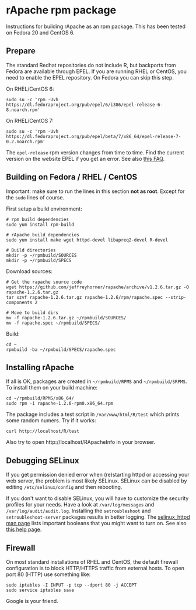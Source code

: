 # rApache rpm package

Instructions for building rApache as an rpm package. This has been tested on Fedora 20 and CentOS 6.

## Prepare

The standard Redhat repositories do not include R, but backports from Fedora are available through EPEL. If you are running RHEL or CentOS, you need to enable the EPEL repository. On Fedora you can skip this step.

On RHEL/CentOS 6:

    sudo su -c 'rpm -Uvh https://dl.fedoraproject.org/pub/epel/6/i386/epel-release-6-8.noarch.rpm'

On RHEL/CentOS 7:

    sudo su -c 'rpm -Uvh https://dl.fedoraproject.org/pub/epel/beta/7/x86_64/epel-release-7-0.2.noarch.rpm'

The `epel-release` rpm version changes from time to time. Find the current version on the website EPEL if you get an error. See also [this FAQ](https://fedoraproject.org/wiki/EPEL/FAQ#How_can_I_install_the_packages_from_the_EPEL_software_repository.3F).

## Building on Fedora / RHEL / CentOS

Important: make sure to run the lines in this section **not as root**. Except for the `sudo` lines of course.

First setup a build environment:

    # rpm build dependencies
    sudo yum install rpm-build

    # rApache build dependencies
    sudo yum install make wget httpd-devel libapreq2-devel R-devel

    # Build directories
    mkdir -p ~/rpmbuild/SOURCES
    mkdir -p ~/rpmbuild/SPECS

Download sources:

    # Get the rapache source code
    wget https://github.com/jeffreyhorner/rapache/archive/v1.2.6.tar.gz -O rapache-1.2.6.tar.gz
    tar xzvf rapache-1.2.6.tar.gz rapache-1.2.6/rpm/rapache.spec --strip-components 2

    # Move to build dirs
    mv -f rapache-1.2.6.tar.gz ~/rpmbuild/SOURCES/
    mv -f rapache.spec ~/rpmbuild/SPECS/

Build:

    cd ~
    rpmbuild -ba ~/rpmbuild/SPECS/rapache.spec

## Installing rApache

If all is OK, packages are created in `~/rpmbuild/RPMS` and `~/rpmbuild/SRPMS`. To install them on your build machine:

    cd ~/rpmbuild/RPMS/x86_64/
    sudo rpm -i rapache-1.2.6-rpm0.x86_64.rpm

The package includes a test script in `/var/www/html/R/test` which prints some random numers. Try if it works:

    curl http://localhost/R/test

Also try to open http://localhost/RApacheInfo in your browser.

## Debugging SELinux

If you get permission denied error when (re)starting httpd or accessing your web server, the problem is most likely SELinux. SELinux can be disabled by editing `/etc/selinux/config` and then rebooting.

If you don't want to disable SELinux, you will have to customize the security profiles for your needs. Have a look at `/var/log/messages` and `/var/log/audit/audit.log`. Installing the `setroubleshoot` and `setroubleshoot-server` packages results in better logging. The [selinux_httpd man page](http://linux.die.net/man/8/httpd_selinux) lists important booleans that you might want to turn on. See also [this help page](https://docs.fedoraproject.org/en-US/Fedora/19/html/Security_Guide/sect-Managing_Confined_Services-The_Apache_HTTP_Server.html).

## Firewall

On most standard installations of RHEL and CentOS, the default firewall configuration is to block HTTP/HTTPS traffic from external hosts. To open port 80 (HTTP) use something like:

    sudo iptables -I INPUT -p tcp --dport 80 -j ACCEPT
    sudo service iptables save

Google is your friend.
